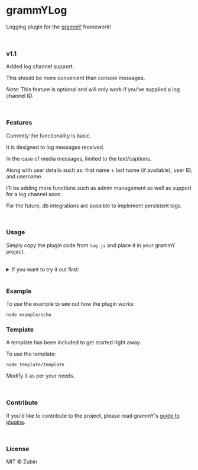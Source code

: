 # grammYLog

Logging plugin for the [grammY](https://github.com/grammyjs/grammy) framework!

<br>

### v1.1

Added log channel support.

This should be more convenient than console messages.

_Note:_ This feature is optional and will only work if you've supplied a log channel ID.

<br>

### Features

Currently the functionality is basic. 

It is designed to log messages received.

In the case of media messages, limited to the text/captions.

Along with user details such as: first name + last name (if available), user ID, and username.

I'll be adding more functions such as admin management as well as support for a log channel soon.

For the future, db integrations are possible to implement persistent logs.

<br>

### Usage

Simply copy the plugin code from ```log.js``` and place it in your grammY project.

<br>

<details>

<summary>
If you want to try it out first:

</summary>

<br>

1. Firstly, clone this repo.

2. Then run ```npm i```.

3. Rename .env.example to .env and provide bot token.

</details>

<br>

### Example

To use the example to see out how the plugin works:

```shell
node example/echo
```
### Template

A template has been included to get started right away.

To use the template:

```shell
node template/template
```

Modify it as per your needs.

<br>

### Contribute

If you'd like to contribute to the project, please read grammY's [guide to plugins](https://grammy.dev/plugins/guide.html).

<br>

### License

MIT  ©️ Zubin